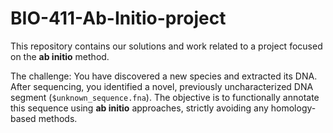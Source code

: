 # BIO-411-Ab-Initio-project

This repository contains our solutions and work related to a project focused on the **ab initio** method. 

The challenge: You have discovered a new species and extracted its DNA. After sequencing, you identified a novel, previously uncharacterized DNA segment (`$unknown_sequence.fna`). The objective is to functionally annotate this sequence using **ab initio** approaches, strictly avoiding any homology-based methods.
